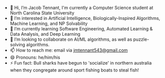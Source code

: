 - 👋 Hi, I’m Jacob Tennant, I'm currently a Computer Science student at North Carolina State University
- 👀 I’m interested in Artificial Intelligence, Biologically-Inspired Algorithms, Machine Learning, and NP Solvability
- 🌱 I’m currently learning Software Engineering, Automated Learning & Data Analysis, and Deep Learning
- 💞️ I’m looking to collaborate on AI/ML algorithms, as well as puzzle-solving algorithms.
- 📫 How to reach me: email via jmtennant543@gmail.com
- 😄 Pronouns: he/him/his
- ⚡ Fun fact: Bull sharks have begun to 'socialize' in northern australia when they congregate around sport fishing boats to steal fish!

<!---
jmtennant/jmtennant is a ✨ special ✨ repository because its `README.md` (this file) appears on your GitHub profile.
You can click the Preview link to take a look at your changes.
--->
